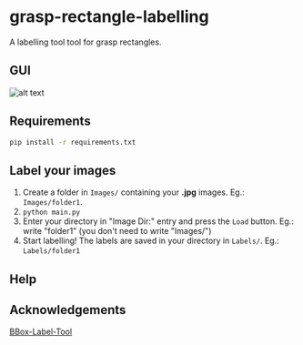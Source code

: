 # grasp-rectangle-labelling

A labelling tool tool for grasp rectangles.

## GUI

![alt text](https://github.com/ulaval-damas/grasp-rectangle-labelling/blob/master/Resources/gui.png "GUI")

## Requirements

```bash
pip install -r requirements.txt
```

## Label your images

1. Create a folder in `Images/` containing your **.jpg** images. Eg.: `Images/folder1`.
2. `python main.py`
3. Enter your directory in "Image Dir:" entry and press the `Load` button. Eg.: write "folder1" (you don't need to write "Images/")
4. Start labelling! The labels are saved in your directory in `Labels/`. Eg.: `Labels/folder1`

## Help



## Acknowledgements

[BBox-Label-Tool](https://github.com/puzzledqs/BBox-Label-Tool)



